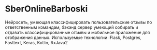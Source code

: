 # SberOnlineBarboski

Нейросеть, умеющая классифицировать пользовательские отзывы по ответственным командам, бэкэнд сервер умеющий собирать и отдавать классифицированные отзывы и мобильное приложение для отображения данных. Используемые технологии: Flask, Postgres, Fasttext, Keras, Kotlin, RxJava2
